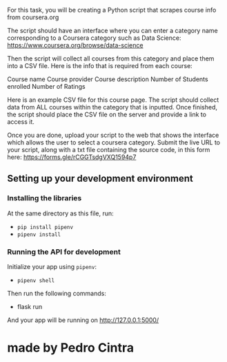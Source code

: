 For this task, you will be creating a Python script that scrapes course info from coursera.org

The script should have an interface where you can enter a category name corresponding to a Coursera category such as Data Science: https://www.coursera.org/browse/data-science

Then the script will collect all courses from this category and place them into a CSV file. Here is the info that is required from each course:

Course name
Course provider
Course description
Number of Students enrolled
Number of Ratings

Here is an example CSV file for this course page. The script should collect data from ALL courses within the category that is inputted. Once finished, the script should place the CSV file on the server and provide a link to access it.

Once you are done, upload your script to the web that shows the interface which allows the user to select a coursera category. Submit the live URL to your script, along with a txt file containing the source code, in this form here: https://forms.gle/rCGGTsdgVXQ1594p7

## Setting up your development environment

### Installing the libraries
At the same directory as this file, run:
  - `pip install pipenv`
  - `pipenv install`

### Running the API for development
Initialize your app using `pipenv`:

- `pipenv shell`

Then run the following commands:

- flask run

And your app will be running on http://127.0.0.1:5000/

# made by Pedro Cintra